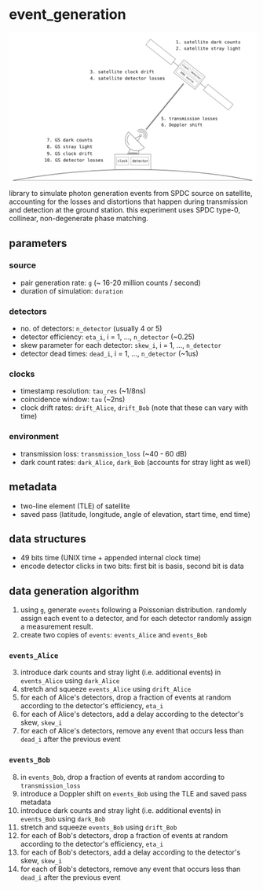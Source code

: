 # event_generation

![](./assets/losses.png)

library to simulate photon generation events from SPDC source on satellite, accounting for the losses and distortions that happen during transmission and detection at the ground station. this experiment uses SPDC type-0, collinear, non-degenerate phase matching.

## parameters

### source
- pair generation rate: `g` (~ 16-20 million counts / second)
- duration of simulation: `duration`

### detectors
- no. of detectors: `n_detector` (usually 4 or 5)
- detector efficiency: `eta_i`, i = 1, ..., `n_detector` (~0.25)
- skew parameter for each detector: `skew_i`, i = 1, ..., `n_detector`
- detector dead times: `dead_i`,  i = 1, ..., `n_detector` (~1us)

### clocks
- timestamp resolution: `tau_res` (~1/8ns)
- coincidence window: `tau` (~2ns)
- clock drift rates: `drift_Alice`, `drift_Bob` (note that these can vary with time)

### environment
- transmission loss: `transmission_loss` (~40 - 60 dB)
- dark count rates: `dark_Alice`, `dark_Bob` (accounts for stray light as well)

## metadata
- two-line element (TLE) of satellite
- saved pass (latitude, longitude, angle of elevation, start time, end time)

## data structures
- 49 bits time (UNIX time + appended internal clock time)
- encode detector clicks in two bits: first bit is basis, second bit is data

## data generation algorithm
1. using `g`, generate `events` following a Poissonian distribution. randomly assign each event to a detector, and for each detector randomly assign a measurement result.
2. create two copies of `events`: `events_Alice` and `events_Bob`

### `events_Alice`
3. introduce dark counts and stray light (i.e. additional events) in `events_Alice` using `dark_Alice`
4. stretch and squeeze `events_Alice` using `drift_Alice`
5. for each of Alice's detectors, drop a fraction of events at random according to the detector's efficiency, `eta_i`
6. for each of Alice's detectors, add a delay according to the detector's skew, `skew_i`
7. for each of Alice's detectors, remove any event that occurs less than `dead_i` after the previous event

### `events_Bob`
8. in `events_Bob`, drop a fraction of events at random according to `transmission_loss`
9. introduce a Doppler shift on `events_Bob` using the TLE and saved pass metadata
10. introduce dark counts and stray light (i.e. additional events) in `events_Bob` using `dark_Bob`
11. stretch and squeeze `events_Bob` using `drift_Bob`
12. for each of Bob's detectors, drop a fraction of events at random according to the detector's efficiency, `eta_i`
13. for each of Bob's detectors, add a delay according to the detector's skew, `skew_i`
14. for each of Bob's detectors, remove any event that occurs less than `dead_i` after the previous event
